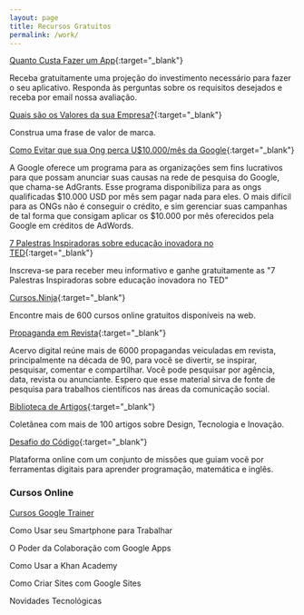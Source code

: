 ```yaml
---
layout: page
title: Recursos Gratuitos
permalink: /work/
---
```



[Quanto Custa Fazer um App](http://soraianovaes.com/vcnagoogle/quantocustaapp.html){:target="_blank"} 

Receba gratuitamente uma projeção do investimento necessário para fazer o seu aplicativo. Responda às perguntas sobre os requisitos desejados e receba por email nossa avaliação.

[Quais são os Valores da sua Empresa?](http://soraianovaes.com/vcnagoogle/#valores){:target="_blank"} 

Construa uma frase de valor de marca.

[Como Evitar que sua Ong perca U$10.000/mês da Google](http://ctm.org.br/ebook/adgrants.php){:target="_blank"} 

A Google oferece um programa para as organizações sem fins lucrativos para que possam anunciar suas causas na rede de pesquisa do Google, que chama-se AdGrants. Esse programa disponibiliza para as ongs qualificadas $10.000 USD por mês sem pagar nada para eles.  O mais difícil para as ONGs não é conseguir o crédito, e sim gerenciar suas campanhas de tal forma que consigam aplicar os $10.000 por mês oferecidos pela Google em créditos de AdWords.

[7 Palestras Inspiradoras sobre educação inovadora no TED](http://soraianovaes.com/#ted){:target="_blank"}

Inscreva-se para receber meu informativo e ganhe gratuitamente as "7 Palestras Inspiradoras sobre educação inovadora no TED"

[Cursos.Ninja](http://cursos.ninja/brasil-cursos/cursos_estados/Cidade_Brasil/#cursos){:target="_blank"} 

Encontre mais de 600 cursos online gratuitos disponíveis na web.

[Propaganda em Revista](http://propagandaemrevista.com.br/){:target="_blank"} 

Acervo digital reúne mais de 6000 propagandas veiculadas em revista, principalmente na década de 90, para você se divertir, se inspirar, pesquisar, comentar e compartilhar. Você pode pesquisar por agência, data, revista ou anunciante. Espero que esse material sirva de fonte de pesquisa para trabalhos científicos nas áreas da comunicação social.

[Biblioteca de Artigos](http://soraianovaes.com/inovacaoedesign/biblioteca/){:target="_blank"} 

Coletânea com mais de 100 artigos sobre Design, Tecnologia e Inovação.

[Desafio do Código](http://www.desafiodocodigo.com.br/){:target="_blank"} 

Plataforma online com um conjunto de missões que guiam você por ferramentas digitais para aprender programação, matemática e inglês.

### Cursos Online

[Cursos Google Trainer](/cursos/)

Como Usar seu Smartphone para Trabalhar

O Poder da Colaboração com Google Apps

Como Usar a Khan Academy

Como Criar Sites com Google Sites

Novidades Tecnológicas